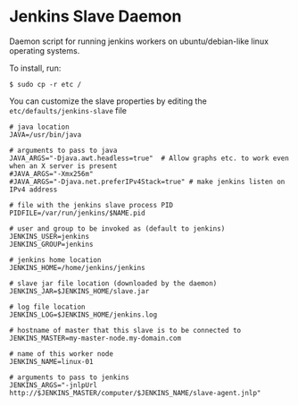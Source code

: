 Jenkins Slave Daemon
====================

Daemon script for running jenkins workers on ubuntu/debian-like linux operating systems.

To install, run:

    $ sudo cp -r etc /

You can customize the slave properties by editing the ``etc/defaults/jenkins-slave`` file

    # java location
    JAVA=/usr/bin/java

    # arguments to pass to java
    JAVA_ARGS="-Djava.awt.headless=true"  # Allow graphs etc. to work even when an X server is present
    #JAVA_ARGS="-Xmx256m"
    #JAVA_ARGS="-Djava.net.preferIPv4Stack=true" # make jenkins listen on IPv4 address

    # file with the jenkins slave process PID
    PIDFILE=/var/run/jenkins/$NAME.pid

    # user and group to be invoked as (default to jenkins)
    JENKINS_USER=jenkins
    JENKINS_GROUP=jenkins

    # jenkins home location
    JENKINS_HOME=/home/jenkins/jenkins

    # slave jar file location (downloaded by the daemon)
    JENKINS_JAR=$JENKINS_HOME/slave.jar

    # log file location
    JENKINS_LOG=$JENKINS_HOME/jenkins.log

    # hostname of master that this slave is to be connected to
    JENKINS_MASTER=my-master-node.my-domain.com

    # name of this worker node
    JENKINS_NAME=linux-01

    # arguments to pass to jenkins
    JENKINS_ARGS="-jnlpUrl http://$JENKINS_MASTER/computer/$JENKINS_NAME/slave-agent.jnlp"
